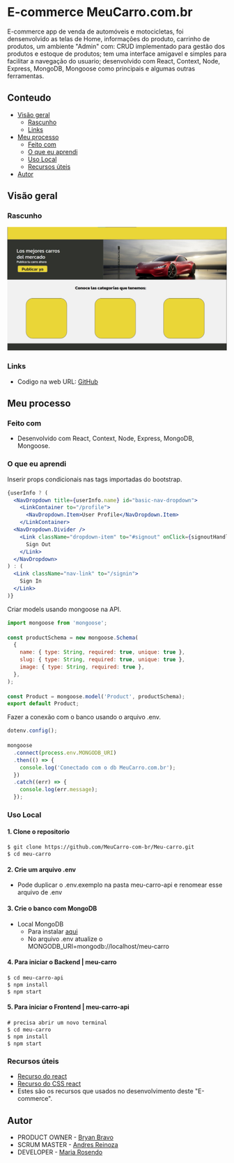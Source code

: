 # E-commerce MeuCarro.com.br
E-commerce app de venda de automóveis e motocicletas, foi densenvolvido as telas de Home, informações
do produto, carrinho de produtos, um ambiente "Admin" com: CRUD implementado para gestão dos produtos e estoque de produtos; tem uma interface amigavel e simples para facilitar a navegação do usuario; desenvolvido com  React, Context, Node, Express, MongoDB, Mongoose como principais e algumas outras ferramentas.

## Conteudo

- [Visão geral](#visao-geral)
  - [Rascunho](#rascunho)
  - [Links](#links)
- [Meu processo](#meu-processo)
  - [Feito com](#feito-com)
  - [O que eu aprendi](#o-que-eu-aprendi)
  - [Uso Local](#uso-local)
  - [Recursos úteis](#recursos-uteis)
- [Autor](#autor)

## Visão geral

### Rascunho

![](/meu-carro/public/Rascunho.jpg)

### Links

- Codigo na web URL: [GitHub](https://github.com/MeuCarro-com-br/Meu-carro)
<!-- Site ao vivo URL: [Heroku Apps](https://my-contact-list-api.herokuapp.com/)-->

## Meu processo

### Feito com

- Desenvolvido com  React, Context, Node, Express, MongoDB, Mongoose.

### O que eu aprendi

Inserir props condicionais nas tags importadas do bootstrap.

```jsx
{userInfo ? (
  <NavDropdown title={userInfo.name} id="basic-nav-dropdown">
    <LinkContainer to="/profile">
      <NavDropdown.Item>User Profile</NavDropdown.Item>
    </LinkContainer>
  <NavDropdown.Divider />
    <Link className="dropdown-item" to="#signout" onClick={signoutHandler}>
      Sign Out
    </Link>
  </NavDropdown>
) : (
  <Link className="nav-link" to="/signin">
    Sign In
  </Link>
)}
```
Criar models usando mongoose na API.
```js
import mongoose from 'mongoose';

const productSchema = new mongoose.Schema(
  {
    name: { type: String, required: true, unique: true },
    slug: { type: String, required: true, unique: true },
    image: { type: String, required: true },
  },
);

const Product = mongoose.model('Product', productSchema);
export default Product;
```
Fazer a conexão com o banco usando o arquivo .env.
```js
dotenv.config();

mongoose
  .connect(process.env.MONGODB_URI)
  .then(() => {
    console.log('Conectado com o db MeuCarro.com.br');
  })
  .catch((err) => {
    console.log(err.message);
  });
```

### Uso Local

#### 1. Clone o repositorio

```
$ git clone https://github.com/MeuCarro-com-br/Meu-carro.git
$ cd meu-carro
```

#### 2. Crie um arquivo .env

- Pode duplicar o .env.exemplo na pasta meu-carro-api e renomear esse arquivo de .env

#### 3. Crie o banco com MongoDB

- Local MongoDB
  - Para instalar [aqui](https://www.mongodb.com/try/download/community)
  - No arquivo .env atualize o MONGODB_URI=mongodb://localhost/meu-carro

#### 4. Para iniciar o Backend | meu-carro

```
$ cd meu-carro-api
$ npm install
$ npm start
```

#### 5. Para iniciar o Frontend | meu-carro-api

```
# precisa abrir um novo terminal
$ cd meu-carro
$ npm install
$ npm start
```

### Recursos úteis

- [Recurso do react](https://github.com/toti-br/react-aula-1-turma-15)
- [Recurso do CSS react](https://react-bootstrap.netlify.app/)
- Estes são os recursos que usados no desenvolvimento deste "E-commerce".

## Autor

- PRODUCT OWNER - [Bryan Bravo](https://www.linkedin.com/in/alex-bravo-008-mk)
- SCRUM MASTER - [Andres Reinoza](https://www.linkedin.com/in/alex-bravo-008-mk)
- DEVELOPER  - [Maria Rosendo](#)